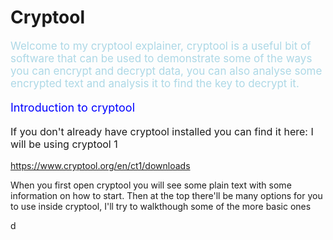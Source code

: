 # Cryptool

<p style="font-size:17px; color:lightblue">
Welcome to my cryptool explainer, cryptool is a useful bit of software that can be used to demonstrate some of the ways you can encrypt and decrypt data, you can also analyse some encrypted text and analysis it to find the key to decrypt it.
</p>

<p style ="font-size:18px;color:blue">
Introduction to cryptool
</p>

<p style = "font-size:16px">
If you don't already have cryptool installed you can find it here:
I will be using cryptool 1

https://www.cryptool.org/en/ct1/downloads

When you first open cryptool you will see some plain text with some information on how to start. Then at the top there'll be many options for you to use inside cryptool, I'll try to walkthough some of the more basic ones
</p>
d
